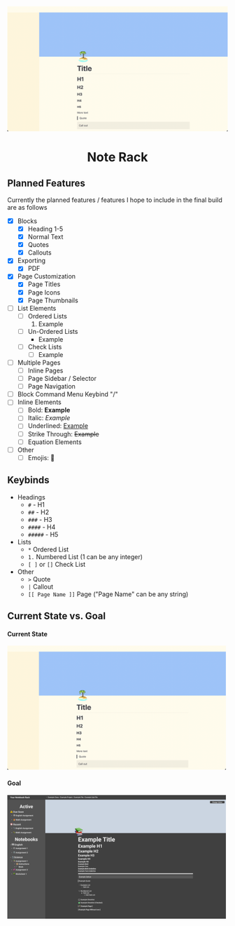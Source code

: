 ![](images/Desktop_Current_State.png)
<h1 align="center">
  Note Rack
</h1>

## Planned Features
Currently the planned features / features I hope to include in the final build are as follows

- [x] Blocks
  - [x] Heading 1-5
  - [x] Normal Text
  - [x] Quotes
  - [x] Callouts
- [x] Exporting
  - [x] PDF
- [x] Page Customization
  - [x] Page Titles
  - [x] Page Icons
  - [x] Page Thumbnails
- [ ] List Elements
  - [ ] Ordered Lists
    1. Example
  - [ ] Un-Ordered Lists
    * Example
  - [ ] Check Lists
    - [ ] Example
- [ ] Multiple Pages
  - [ ] Inline Pages
  - [ ] Page Sidebar / Selector
  - [ ] Page Navigation
- [ ] Block Command Menu Keybind "/"
- [ ] Inline Elements
  - [ ] Bold: <b>Example</b>
  - [ ] Italic: <i>Example</i>
  - [ ] Underlined: <u>Example</u>
  - [ ] Strike Through: <s>Example</s>
  - [ ] Equation Elements
- [ ] Other
  - [ ] Emojis: 🐛

## Keybinds
- Headings
  - `#` - H1
  - `##` - H2
  - `###` - H3
  - `####` - H4
  - `#####` - H5
- Lists
  - `*` Ordered List
  - `1.` Numbered List (1 can be any integer)
  - `[ ]` or `[]` Check List
- Other
  - `>` Quote
  - `|` Callout
  -  `[[ Page Name ]]` Page ("Page Name" can be any string)

## Current State vs. Goal

#### Current State
<img src="./images/Desktop_Current_State.png" width="500">

#### Goal
<img src="./images/Desktop_Example.png" width="500">